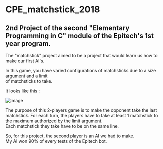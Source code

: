 # CPE_matchstick_2018

## 2nd Project of the second "Elementary Programming in C" module of the Epitech's 1st year program.

The "matchstick" project aimed to be a project that would learn us how to make our first AI's.

In this game, you have varied configurations of matchsticks due to a size argument and a limit </br>
of matchsticks to take.

It looks like this :
                    
![image](https://user-images.githubusercontent.com/48088392/53892527-c33ffc80-402c-11e9-99e4-008f24215720.png)
                    
The purpose of this 2-players game is to make the opponent take the last matchstick.
For each turn, the players have to take at least 1 matchstick to the maximum authorized by the limit argument. </br>
Each matchstick they take have to be on the same line.

So, for this project, the second player is an AI we had to make.</br>
My AI won 90% of every tests of the Epitech bot.
